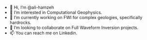 - 👋 Hi, I’m @ali-hamzeh
- 👀 I’m interested in Computational Geophysics.
- 🌱 I’m currently working on FWI for complex geologies, specifically hardrocks.
- 💞️ I’m looking to collaborate on Full Waveform Inversion projects.
- 📫 You can reach me on Linkedin.

<!---
ali-hamzeh/ali-hamzeh is a ✨ special ✨ repository because its `README.md` (this file) appears on your GitHub profile.
You can click the Preview link to take a look at your changes.
--->
